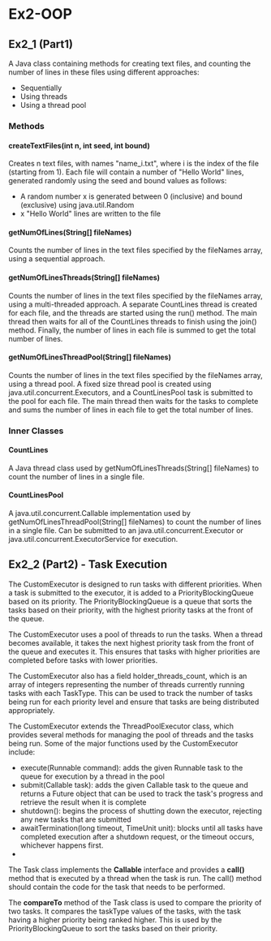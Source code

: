 # Ex2-OOP
## Ex2_1 (Part1)

A Java class containing methods for creating text files, and counting the number of lines in these files using different approaches:
* Sequentially
* Using threads
* Using a thread pool

### Methods
#### createTextFiles(int n, int seed, int bound)
Creates n text files, with names "name_i.txt", where i is the index of the file (starting from 1). Each file will contain a number of "Hello World" lines, generated randomly using the seed and bound values as follows:
* A random number x is generated between 0 (inclusive) and bound (exclusive) using java.util.Random
* x "Hello World" lines are written to the file

#### getNumOfLines(String[] fileNames)
Counts the number of lines in the text files specified by the fileNames array, using a sequential approach.

#### getNumOfLinesThreads(String[] fileNames)
Counts the number of lines in the text files specified by the fileNames array, using a multi-threaded approach. A separate CountLines thread is created for each file, and the threads are started using the run() method. The main thread then waits for all of the CountLines threads to finish using the join() method. Finally, the number of lines in each file is summed to get the total number of lines.

#### getNumOfLinesThreadPool(String[] fileNames)
Counts the number of lines in the text files specified by the fileNames array, using a thread pool. A fixed size thread pool is created using java.util.concurrent.Executors, and a CountLinesPool task is submitted to the pool for each file. The main thread then waits for the tasks to complete and sums the number of lines in each file to get the total number of lines.

### Inner Classes
#### CountLines
A Java thread class used by getNumOfLinesThreads(String[] fileNames) to count the number of lines in a single file.

#### CountLinesPool
A java.util.concurrent.Callable implementation used by getNumOfLinesThreadPool(String[] fileNames) to count the number of lines in a single file. Can be submitted to an java.util.concurrent.Executor or java.util.concurrent.ExecutorService for execution.

## Ex2_2 (Part2) - Task Execution

The CustomExecutor is designed to run tasks with different priorities. When a task is submitted to the executor, it is added to a PriorityBlockingQueue based on its priority. The PriorityBlockingQueue is a queue that sorts the tasks based on their priority, with the highest priority tasks at the front of the queue.

The CustomExecutor uses a pool of threads to run the tasks. When a thread becomes available, it takes the next highest priority task from the front of the queue and executes it. This ensures that tasks with higher priorities are completed before tasks with lower priorities.

The CustomExecutor also has a field holder_threads_count, which is an array of integers representing the number of threads currently running tasks with each TaskType. This can be used to track the number of tasks being run for each priority level and ensure that tasks are being distributed appropriately.

The CustomExecutor extends the ThreadPoolExecutor class, which provides several methods for managing the pool of threads and the tasks being run. Some of the major functions used by the CustomExecutor include:

* execute(Runnable command): adds the given Runnable task to the queue for execution by a thread in the pool
* submit(Callable task): adds the given Callable task to the queue and returns a Future object that can be used to track the task's progress and retrieve the result when it is complete
* shutdown(): begins the process of shutting down the executor, rejecting any new tasks that are submitted
* awaitTermination(long timeout, TimeUnit unit): blocks until all tasks have completed execution after a shutdown request, or the timeout occurs, whichever happens first.
* 
The Task class implements the **Callable** interface and provides a **call()** method that is executed by a thread when the task is run. The call() method should contain the code for the task that needs to be performed.

The **compareTo** method of the Task class is used to compare the priority of two tasks. It compares the taskType values of the tasks, with the task having a higher priority being ranked higher. This is used by the PriorityBlockingQueue to sort the tasks based on their priority.




